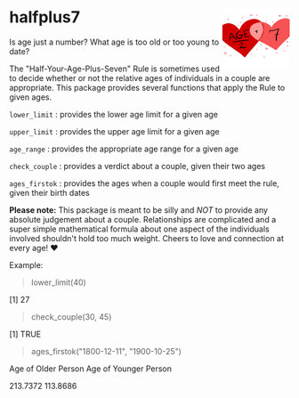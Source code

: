 # halfplus7 <img src="man/figures/package_logo.jpeg" align="right" height="108"/>

Is age just a number? What age is too old or too young to date?

The "Half-Your-Age-Plus-Seven" Rule is sometimes used to decide whether or not the relative ages of individuals in a couple are appropriate. This package provides several functions that apply the Rule to given ages.

`lower_limit` : provides the lower age limit for a given age

`upper_limit` : provides the upper age limit for a given age

`age_range` : provides the appropriate age range for a given age

`check_couple` : provides a verdict about a couple, given their two ages

`ages_firstok` : provides the ages when a couple would first meet the rule, given their birth dates

**Please note:** This package is meant to be silly and *NOT* to provide any absolute judgement about a couple. Relationships are complicated and a super simple mathematical formula about one aspect of the individuals involved shouldn't hold too much weight. Cheers to love and connection at every age! ❤️

Example:

> lower_limit(40)

[1] 27

> check_couple(30, 45)

[1] TRUE

> ages_firstok("1800-12-11", "1900-10-25")

Age of Older Person Age of Younger Person

213.7372 113.8686
